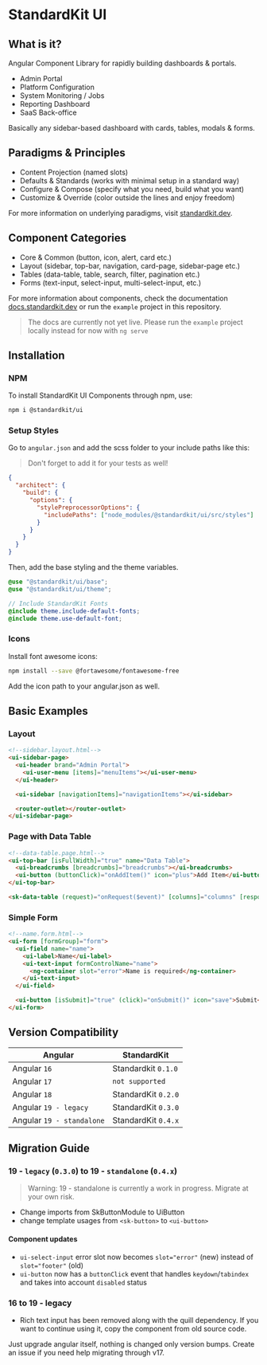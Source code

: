 # StandardKit UI

## What is it?

Angular Component Library for rapidly building dashboards & portals.

- Admin Portal
- Platform Configuration
- System Monitoring / Jobs
- Reporting Dashboard
- SaaS Back-office

Basically any sidebar-based dashboard with cards, tables, modals & forms.

## Paradigms & Principles

- Content Projection (named slots)
- Defaults & Standards (works with minimal setup in a standard way)
- Configure & Compose (specify what you need, build what you want)
- Customize & Override (color outside the lines and enjoy freedom)

[//]: # "TODO : Fix www. subdomain working"

For more information on underlying paradigms, visit [standardkit.dev](https://standardkit.dev).

## Component Categories

- Core & Common (button, icon, alert, card etc.)
- Layout (sidebar, top-bar, navigation, card-page, sidebar-page etc.)
- Tables (data-table, table, search, filter, pagination etc.)
- Forms (text-input, select-input, multi-select-input, etc.)

[//]: # "TODO : Implement this website"

For more information about components, check the documentation [docs.standardkit.dev](https://docs.standardkit.dev) or
run the `example` project in this repository.

> The docs are currently not yet live. Please run the `example` project locally instead for now with `ng serve`

## Installation

### NPM

To install StandardKit UI Components through npm, use:

```bash
npm i @standardkit/ui
```

### Setup Styles

Go to `angular.json` and add the scss folder to your include paths like this:

> Don't forget to add it for your tests as well!

```json
{
  "architect": {
    "build": {
      "options": {
        "stylePreprocessorOptions": {
          "includePaths": ["node_modules/@standardkit/ui/src/styles"]
        }
      }
    }
  }
}
```

Then, add the base styling and the theme variables.

```scss
@use "@standardkit/ui/base";
@use "@standardkit/ui/theme";

// Include StandardKit Fonts
@include theme.include-default-fonts;
@include theme.use-default-font;
```

### Icons

Install font awesome icons:

```bash
npm install --save @fortawesome/fontawesome-free
```

[//]: # "TODO : Add example of font awesome angular.json"

Add the icon path to your angular.json as well.

## Basic Examples

### Layout

```html
<!--sidebar.layout.html-->
<ui-sidebar-page>
  <ui-header brand="Admin Portal">
    <ui-user-menu [items]="menuItems"></ui-user-menu>
  </ui-header>

  <ui-sidebar [navigationItems]="navigationItems"></ui-sidebar>

  <router-outlet></router-outlet>
</ui-sidebar-page>
```

### Page with Data Table

```html
<!--data-table.page.html-->
<ui-top-bar [isFullWidth]="true" name="Data Table">
  <ui-breadcrumbs [breadcrumbs]="breadcrumbs"></ui-breadcrumbs>
  <ui-button (buttonClick)="onAddItem()" icon="plus">Add Item</ui-button>
</ui-top-bar>

<sk-data-table (request)="onRequest($event)" [columns]="columns" [response]="response"></sk-data-table>
```

### Simple Form

```html
<!--name.form.html-->
<ui-form [formGroup]="form">
  <ui-field name="name">
    <ui-label>Name</ui-label>
    <ui-text-input formControlName="name">
      <ng-container slot="error">Name is required</ng-container>
    </ui-text-input>
  </ui-field>

  <ui-button [isSubmit]="true" (click)="onSubmit()" icon="save">Submit</ui-button>
</ui-form>
```

## Version Compatibility

| Angular                   | StandardKit         |
| ------------------------- | ------------------- |
| Angular `16`              | Standardkit `0.1.0` |
| Angular `17`              | `not supported`     |
| Angular `18`              | StandardKit `0.2.0` |
| Angular `19 - legacy`     | StandardKit `0.3.0` |
| Angular `19 - standalone` | StandardKit `0.4.x` |

## Migration Guide

### 19 - `legacy` (`0.3.0`) to 19 - `standalone` (`0.4.x`)

> Warning: 19 - standalone is currently a work in progress. Migrate at your own risk.

- Change imports from SkButtonModule to UiButton
- change template usages from `<sk-button>` to `<ui-button>`

#### Component updates

- `ui-select-input` error slot now becomes `slot="error"` (new) instead of `slot="footer"` (old)
- `ui-button` now has a `buttonClick` event that handles `keydown`/`tabindex` and takes into account `disabled` status

### 16 to 19 - legacy

- Rich text input has been removed along with the quill dependency. If you want to continue using it, copy the component
  from old source code.

Just upgrade angular itself, nothing is changed only version bumps. Create an issue if you need help migrating through
v17.
